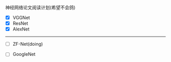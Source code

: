 神经网络论文阅读计划(希望不会鸽)
- [x] VGGNet
- [x] ResNet
- [x] AlexNet
---------------------------
- [ ] ZF-Net(doing)
- [ ] GoogleNet

